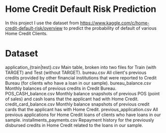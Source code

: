 # Home Credit Default Risk Prediction

In this project I use the dataset from https://www.kaggle.com/c/home-credit-default-risk/overview to predict the probability of default of various Home Credit Clients.

# Dataset
application_{train|test}.csv Main table, broken into two files for Train (with TARGET) and Test (without TARGET).
bureau.csv All client's previous credits provided by other financial institutions that were reported to Credit Bureau (for clients who have a loan in our sample).
bureau_balance.csv Monthly balances of previous credits in Credit Bureau.
POS_CASH_balance.csv Monthly balance snapshots of previous POS (point of sales) and cash loans that the applicant had with Home Credit.
credit_card_balance.csv Monthly balance snapshots of previous credit cards that the applicant has with Home Credit.
previous_application.csv All previous applications for Home Credit loans of clients who have loans in our sample.
installments_payments.csv Repayment history for the previously disbursed credits in Home Credit related to the loans in our sample.

